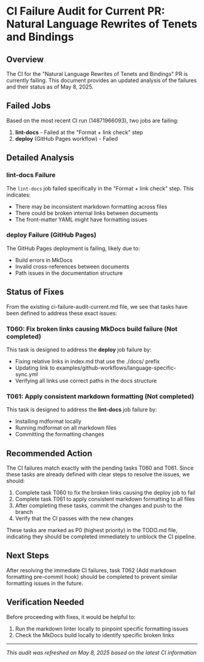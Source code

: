 # CI Failure Audit for Current PR: Natural Language Rewrites of Tenets and Bindings

## Overview

The CI for the "Natural Language Rewrites of Tenets and Bindings" PR is currently failing. This document provides an updated analysis of the failures and their status as of May 8, 2025.

## Failed Jobs

Based on the most recent CI run (14871966093), two jobs are failing:

1. **lint-docs** - Failed at the "Format + link check" step
2. **deploy** (GitHub Pages workflow) - Failed

## Detailed Analysis

### lint-docs Failure

The `lint-docs` job failed specifically in the "Format + link check" step. This indicates:
- There may be inconsistent markdown formatting across files
- There could be broken internal links between documents
- The front-matter YAML might have formatting issues

### deploy Failure (GitHub Pages)

The GitHub Pages deployment is failing, likely due to:
- Build errors in MkDocs
- Invalid cross-references between documents
- Path issues in the documentation structure

## Status of Fixes

From the existing ci-failure-audit-current.md file, we see that tasks have been defined to address these exact issues:

### T060: Fix broken links causing MkDocs build failure (Not completed)

This task is designed to address the **deploy** job failure by:

- Fixing relative links in index.md that use the ./docs/ prefix
- Updating link to examples/github-workflows/language-specific-sync.yml
- Verifying all links use correct paths in the docs structure

### T061: Apply consistent markdown formatting (Not completed)

This task is designed to address the **lint-docs** job failure by:

- Installing mdformat locally
- Running mdformat on all markdown files
- Committing the formatting changes

## Recommended Action

The CI failures match exactly with the pending tasks T060 and T061. Since these tasks are already defined with clear steps to resolve the issues, we should:

1. Complete task T060 to fix the broken links causing the deploy job to fail
2. Complete task T061 to apply consistent markdown formatting to all files
3. After completing these tasks, commit the changes and push to the branch
4. Verify that the CI passes with the new changes

These tasks are marked as P0 (highest priority) in the TODO.md file, indicating they should be completed immediately to unblock the CI pipeline.

## Next Steps

After resolving the immediate CI failures, task T062 (Add markdown formatting pre-commit hook) should be completed to prevent similar formatting issues in the future.

## Verification Needed

Before proceeding with fixes, it would be helpful to:
1. Run the markdown linter locally to pinpoint specific formatting issues
2. Check the MkDocs build locally to identify specific broken links

---

*This audit was refreshed on May 8, 2025 based on the latest CI information*
